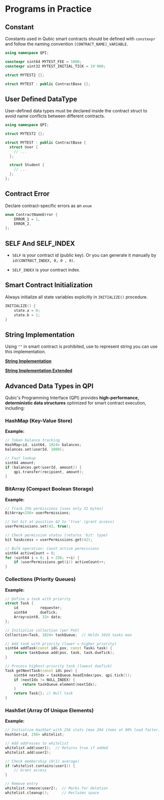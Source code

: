 # Programs in Practice

## Constant

Constants used in Qubic smart contracts should be defined with `constexpr` and follow the naming convention `[CONTRACT_NAME]_VARIABLE`.

```cpp
using namespace QPI;

constexpr sint64 MYTEST_FEE = 1000;
constexpr uint32 MYTEST_INITIAL_TICK = 19'000;

struct MYTEST2 {};

struct MYTEST : public ContractBase {};
```

## User Defined DataType

User-defined data types must be declared inside the contract struct to avoid name conflicts between different contracts.

```cpp
using namespace QPI;

struct MYTEST2 {};

struct MYTEST : public ContractBase {
  struct User {
    // ...
  };

  struct Student {
    // ...
  };
};

```

## Contract Error

Declare contract-specific errors as an `enum`

```cpp
enum ContractNameError {
	ERROR_1 = 1,
	ERROR_2,
};
```

## SELF And SELF_INDEX

-   `SELF` is your contract id (public key). Or you can generate it manually by `id(CONTRACT_INDEX, 0, 0 , 0)`.

-   `SELF_INDEX` is your contract index.

## Smart Contract Initialization

Always initialize all state variables explicitly in `INITIALIZE()` procedure.

```cpp
INITIALIZE() {
    state.a = 0;
    state.b = 1;
}
```

## String Implementation

Using `""` in smart contract is prohibited, use to represent string you can use this implementation.

[**String Implementation**](https://github.com/hackerby888/qubic-sc-examples/blob/qubic-name-service/src/contracts/QNS.h#L42)

[**String Implementation Extended**](https://github.com/hackerby888/qubic-sc-examples/blob/qubic-name-service/test/contract_qns.cpp#L22)

## Advanced Data Types in QPI

Qubic's Programming Interface (QPI) provides **high-performance, deterministic data structures** optimized for smart contract execution, including:

### HashMap (Key-Value Store)

**Example:**

```cpp
// Token balance tracking
HashMap<id, sint64, 1024> balances;
balances.set(userId, 1000);

// Fast lookup
sint64 amount;
if (balances.get(userId, amount)) {
    qpi.transfer(recipient, amount);
}
```

### BitArray (Compact Boolean Storage)

**Example:**

```cpp
// Track 256 permissions (uses only 32 bytes)
BitArray<256> userPermissions;

// Set bit at position 42 to 'true' (grant access)
userPermissions.set(42, true);

// Check permission status (returns 'bit' type)
bit hasAccess = userPermissions.get(42);

// Bulk operation: Count active permissions
uint64 activeCount = 0;
for (uint64 i = 0; i < 256; ++i) {
    if (userPermissions.get(i)) activeCount++;
}
```

### Collections (Priority Queues)

**Example:**

```cpp
// Define a task with priority
struct Task {
    id          requester;
    uint64      dueTick;
    Array<uint8, 32> data;
};

// Initialize collection (per PoV)
Collection<Task, 1024> taskQueue;  // Holds 1024 tasks max

// Add task with priority (lower = higher priority)
sint64 addTask(const id& pov, const Task& task) {
    return taskQueue.add(pov, task, task.dueTick);
}

// Process highest-priority task (lowest dueTick)
Task getNextTask(const id& pov) {
    sint64 nextIdx = taskQueue.headIndex(pov, qpi.tick());
    if (nextIdx != NULL_INDEX) {
        return taskQueue.element(nextIdx);
    }
    return Task{}; // Null task
}
```

### HashSet (Array Of Unique Elements)

**Example:**

```cpp
// Initialize HashSet with 256 slots (max 204 items at 80% load factor)
HashSet<id, 256> whitelist;

// Add addresses to whitelist
whitelist.add(user1);  // Returns true if added
whitelist.add(user2);

// Check membership (O(1) average)
if (whitelist.contains(user1)) {
    // Grant access
}

// Remove entry
whitelist.remove(user2);  // Marks for deletion
whitelist.cleanup();      // Reclaims space
```
